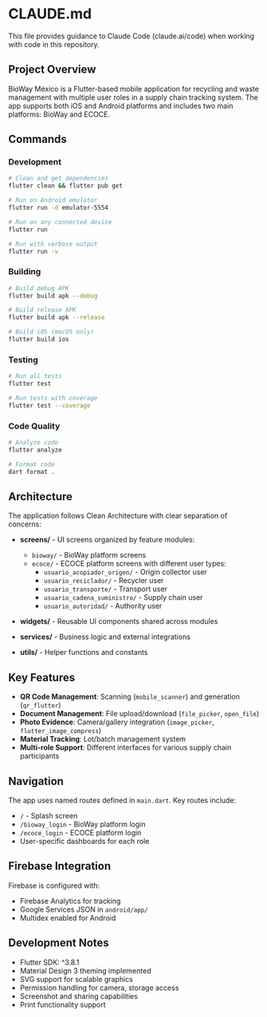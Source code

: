 # CLAUDE.md

This file provides guidance to Claude Code (claude.ai/code) when working with code in this repository.

## Project Overview

BioWay México is a Flutter-based mobile application for recycling and waste management with multiple user roles in a supply chain tracking system. The app supports both iOS and Android platforms and includes two main platforms: BioWay and ECOCE.

## Commands

### Development
```bash
# Clean and get dependencies
flutter clean && flutter pub get

# Run on Android emulator
flutter run -d emulator-5554

# Run on any connected device
flutter run

# Run with verbose output
flutter run -v
```

### Building
```bash
# Build debug APK
flutter build apk --debug

# Build release APK
flutter build apk --release

# Build iOS (macOS only)
flutter build ios
```

### Testing
```bash
# Run all tests
flutter test

# Run tests with coverage
flutter test --coverage
```

### Code Quality
```bash
# Analyze code
flutter analyze

# Format code
dart format .
```

## Architecture

The application follows Clean Architecture with clear separation of concerns:

- **screens/** - UI screens organized by feature modules:
  - `bioway/` - BioWay platform screens
  - `ecoce/` - ECOCE platform screens with different user types:
    - `usuario_acopiador_origen/` - Origin collector user
    - `usuario_reciclador/` - Recycler user
    - `usuario_transporte/` - Transport user
    - `usuario_cadena_suministro/` - Supply chain user
    - `usuario_autoridad/` - Authority user
    
- **widgets/** - Reusable UI components shared across modules

- **services/** - Business logic and external integrations

- **utils/** - Helper functions and constants

## Key Features

- **QR Code Management**: Scanning (`mobile_scanner`) and generation (`qr_flutter`)
- **Document Management**: File upload/download (`file_picker`, `open_file`)
- **Photo Evidence**: Camera/gallery integration (`image_picker`, `flutter_image_compress`)
- **Material Tracking**: Lot/batch management system
- **Multi-role Support**: Different interfaces for various supply chain participants

## Navigation

The app uses named routes defined in `main.dart`. Key routes include:
- `/` - Splash screen
- `/bioway_login` - BioWay platform login
- `/ecoce_login` - ECOCE platform login
- User-specific dashboards for each role

## Firebase Integration

Firebase is configured with:
- Firebase Analytics for tracking
- Google Services JSON in `android/app/`
- Multidex enabled for Android

## Development Notes

- Flutter SDK: ^3.8.1
- Material Design 3 theming implemented
- SVG support for scalable graphics
- Permission handling for camera, storage access
- Screenshot and sharing capabilities
- Print functionality support
